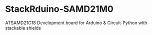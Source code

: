 # StackRduino-SAMD21M0
ATSAMD21G18 Development board for Arduino &amp; Circuit-Python with stackable shields
